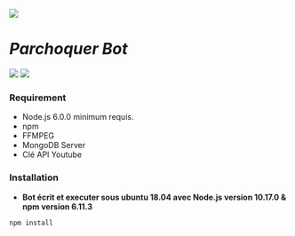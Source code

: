 ![](https://cdn.discordapp.com/attachments/635731474104057857/651259762276696097/discord.js.png)
# *Parchoquer Bot*
![](https://img.shields.io/badge/Discord-C%C3%A9rveauParchoqu%C3%A9.js%20%F0%9F%A7%A0%230582-blue) ![](https://img.shields.io/badge/Discord.js-V12-blue)

### Requirement
- Node.js 6.0.0 minimum requis.
- npm
- FFMPEG
- MongoDB Server
- Clé API Youtube




### Installation

- **Bot écrit et executer sous ubuntu 18.04 avec Node.js version 10.17.0 & npm version 6.11.3**

```javascript
npm install
```